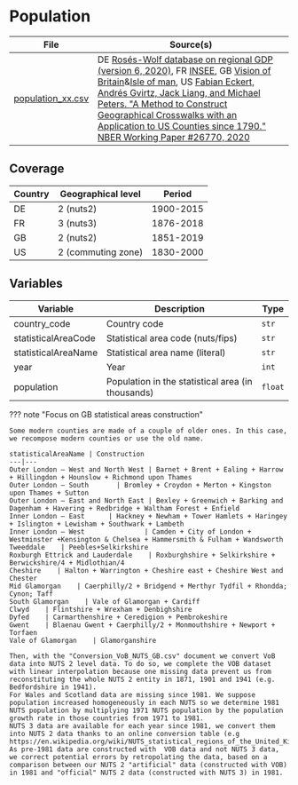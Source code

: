# Population

File | Source(s)
---|---
[population_xx.csv](https://github.com/cverluise/patentcity/tree/master/assets)  |DE [Rosés-Wolf database on regional GDP (version 6, 2020)](https://www.wiwi.hu-berlin.de/de/professuren/vwl/wg/roses-wolf-database-on-regional-gdp), FR [INSEE](https://www.insee.fr/fr/statistiques/3698339), GB [Vision of Britain](https://www.visionofbritain.org.uk/)&[Isle of man](http://www.isle-of-man.com/manxnotebook/history/pop.htm), US [Fabian Eckert, Andrés Gvirtz, Jack Liang, and Michael Peters. "A Method to Construct Geographical Crosswalks with an Application to US Counties since 1790." NBER Working Paper #26770, 2020](https://mipeters.weebly.com/uploads/1/4/6/5/14651240/egp_crosswalk.zip)

## Coverage

Country |Geographical level |Period
---|---|---
DE  |2 (nuts2)       | 1900-2015
FR  |3 (nuts3)       | 1876-2018
GB  |2 (nuts2)       | 1851-2019
US  |2 (commuting zone) | 1830-2000

## Variables

Variable|Description    | Type
---|---|---
country_code            | Country code | `str`
statisticalAreaCode     | Statistical area code (nuts/fips) | `str`
statisticalAreaName     | Statistical area name (literal)| `str`
year                    | Year | `int`
population              | Population in the statistical area (in thousands)| `float`


??? note  "Focus on GB statistical areas construction"

    Some modern counties are made of a couple of older ones. In this case, we recompose modern counties or use the old name.

    statisticalAreaName | Construction
    ---|---
    Outer London — West and North West | Barnet + Brent + Ealing + Harrow + Hillingdon + Hounslow + Richmond upon Thames
    Outer London — South       | Bromley + Croydon + Merton + Kingston upon Thames + Sutton
    Outer London — East and North East | Bexley + Greenwich + Barking and Dagenham + Havering + Redbridge + Waltham Forest + Enfield
    Inner London — East      | Hackney + Newham + Tower Hamlets + Haringey + Islington + Lewisham + Southwark + Lambeth
    Inner London — West               | Camden + City of London + Westminster +Kensington & Chelsea + Hammersmith & Fulham + Wandsworth
    Tweeddale    | Peebles+Selkirkshire
    Roxburgh Ettrick and Lauderdale    | Roxburghshire + Selkirkshire + Berwickshire/4 + Midlothian/4
    Cheshire    | Halton + Warrington + Cheshire east + Cheshire West and Chester
    Mid Glamorgan    | Caerphilly/2 + Bridgend + Merthyr Tydfil + Rhondda; Cynon; Taff
    South Glamorgan    | Vale of Glamorgan + Cardiff
    Clwyd    | Flintshire + Wrexham + Denbighshire
    Dyfed    | Carmarthenshire + Ceredigion + Pembrokeshire
    Gwent    | Blaenau Gwent + Caerphilly/2 + Monmouthshire + Newport + Torfaen
    Vale of Glamorgan    | Glamorganshire
    
    Then, with the "Conversion_VoB_NUTS_GB.csv" document we convert VoB data into NUTS 2 level data. To do so, we complete the VOB dataset with linear interpolation because one missing data prevent us from reconstituting the whole NUTS 2 entity in 1871, 1901 and 1941 (e.g. Bedfordshire in 1941).
    For Wales and Scotland data are missing since 1981. We suppose population increased homogeneously in each NUTS so we determine 1981 NUTS population by multiplying 1971 NUTS population by the population growth rate in those countries from 1971 to 1981.
    NUTS 3 data are available for each year since 1981, we convert them into NUTS 2 data thanks to an online conversion table (e.g https://en.wikipedia.org/wiki/NUTS_statistical_regions_of_the_United_Kingdom).
    As pre-1981 data are constructed with  VOB data and not NUTS 3 data, we correct potential errors by retropolating the data, based on a comparison between our NUTS 2 "artificial" data (constructed with VOB) in 1981 and "official" NUTS 2 data (constructed with NUTS 3) in 1981.
